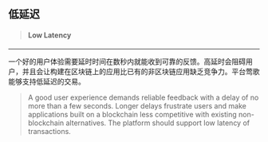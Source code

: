 ## 低延迟

> #### Low Latency

---

一个好的用户体验需要延时时间在数秒内就能收到可靠的反馈。高延时会阻碍用户，并且会让构建在区块链上的应用比已有的非区块链应用缺乏竞争力。平台莺歌能够支持低延迟的交易。

> A good user experience demands reliable feedback with a delay of no more than a few seconds. Longer delays frustrate users and make applications built on a blockchain less competitive with existing non-blockchain alternatives. The platform should support low latency of transactions.



